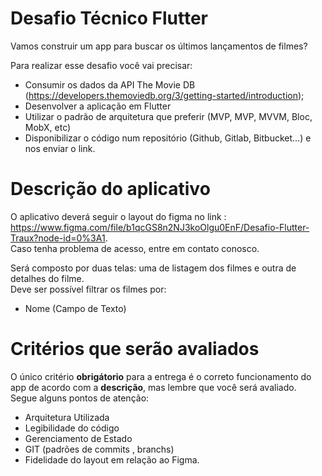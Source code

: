 # Desafio Técnico Flutter
Vamos construir um app para buscar os últimos lançamentos de filmes?

Para realizar esse desafio você vai precisar:

- Consumir os dados da API The Movie DB (https://developers.themoviedb.org/3/getting-started/introduction);
- Desenvolver a aplicação em Flutter
- Utilizar o padrão de arquitetura que preferir (MVP, MVP, MVVM, Bloc, MobX, etc)
- Disponibilizar o código num repositório (Github, Gitlab, Bitbucket...) e nos enviar o link.


# Descrição do aplicativo
O aplicativo deverá seguir o layout do figma no link : https://www.figma.com/file/b1qcGS8n2NJ3koOlgu0EnF/Desafio-Flutter-Traux?node-id=0%3A1.  
Caso tenha problema de acesso, entre em contato conosco.

Será composto por duas telas: uma de listagem dos filmes e outra de detalhes do filme.  
Deve ser possível filtrar os filmes por:

- Nome (Campo de Texto)


# Critérios que serão avaliados
O único critério **obrigátorio** para a entrega é o correto funcionamento do app de acordo com a **descrição**, mas lembre que você será avaliado.  
Segue alguns pontos de atenção:

- Arquitetura Utilizada
- Legibilidade do código
- Gerenciamento de Estado
- GIT (padrões de commits , branchs)
- Fidelidade do layout em relação ao Figma.
